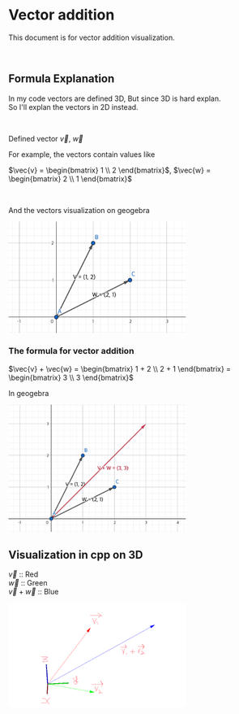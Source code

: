 # Vector addition 

This document is for vector addition visualization.

<br>

## Formula Explanation 

In my code vectors are defined 3D, But since 3D is hard explan.  
So I'll explan the vectors in 2D instead.

<br> 

Defined vector $\vec{v}$, $\vec{w}$

For example, the vectors contain values like 

$\vec{v} = \begin{bmatrix} 1 \\ 2 \end{bmatrix}$, $\vec{w} = \begin{bmatrix} 2 \\ 1 \end{bmatrix}$

<br> 

And the vectors visualization on geogebra

<img src="imgs/define_vectors.png" alt="alt text" width="350"/>


<br> 

### The formula for vector addition 

$\vec{v} + \vec{w} = \begin{bmatrix} 1 + 2 \\ 2 + 1 \end{bmatrix} = \begin{bmatrix} 3 \\ 3 \end{bmatrix}$

In geogebra 

<img src="imgs/vectors_addition.png" alt="alt text" width="350"/>


<br>

## Visualization in cpp on 3D

$\vec{v}$ :: Red  
$\vec{w}$ :: Green  
$\vec{v} + \vec{w}$ :: Blue

<img src="imgs/visualization_cpp.png" alt="alt text" width="350"/>

